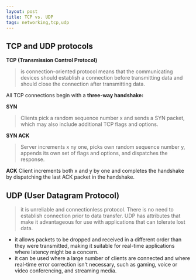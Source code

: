 ```yaml
---
layout: post
title: TCP vs. UDP
tags: networking,tcp,udp
---
```


## **TCP and UDP protocols**
**TCP (Transmission Control Protocol)**
>is connection-oriented protocol means that the communicating devices should establish a connection before transmitting data and should close the connection after transmitting data.

All TCP connections begin with a **three-way handshake:**

**SYN**
>Clients pick a random sequence number x and sends a SYN packet, which may also include additional TCP flags and options.

**SYN ACK**
>Server increments x ny one, picks own random sequence number y, appends its own set of flags and options, and dispatches the response.

**ACK**
Client increments both x and y by one and completes the handshake by dispatching the last ACK packet in the handshake.


## **UDP (User Datagram Protocol)**
>it is unreliable and connectionless protocol. There is no need to establish connection prior to data transfer. UDP has attributes that make it advantageous for use with applications that can tolerate lost data.

- it allows packets to be dropped and received in a different order than they were transmitted, making it suitable for real-time applications where latency might be a concern.
- it can be used where a large number of clients are connected and where real-time error correction isn't necessary, such as gaming, voice or video conferencing, and streaming media.
